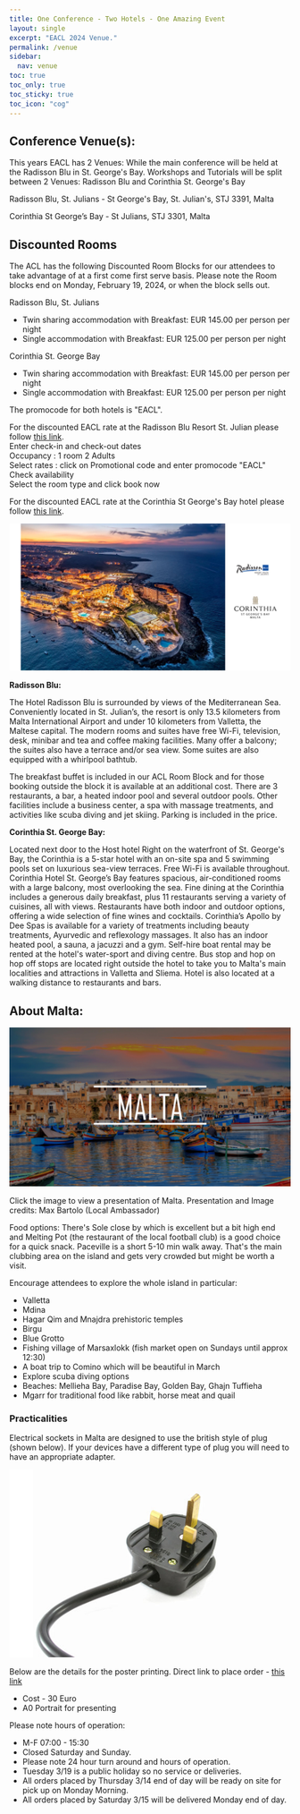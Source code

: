 ```yaml
---
title: One Conference - Two Hotels - One Amazing Event
layout: single
excerpt: "EACL 2024 Venue."
permalink: /venue
sidebar:
  nav: venue
toc: true
toc_only: true
toc_sticky: true
toc_icon: "cog"
---
```


## Conference Venue(s):

This years EACL has 2 Venues: While the main conference will be held at the Radisson Blu in St. George's Bay.
Workshops and Tutorials will be split between 2 Venues: Radisson Blu and Corinthia St. George's Bay

Radisson Blu, St. Julians - St George's Bay, St. Julian's, STJ 3391, Malta

Corinthia St George’s Bay - St Julians, STJ 3301, Malta

## Discounted Rooms

The ACL has the following Discounted Room Blocks for our attendees to take advantage of at a first come first serve basis. Please note the Room blocks end on Monday, February 19, 2024, or when the block sells out.

Radisson Blu, St. Julians 
- Twin sharing accommodation with Breakfast: EUR 145.00 per person per night 
- Single accommodation with Breakfast: EUR 125.00 per person per night

Corinthia St. George Bay
- Twin sharing accommodation with Breakfast: EUR 145.00 per person per night 
- Single accommodation with Breakfast: EUR 125.00 per person per night

The promocode for both hotels is "EACL".

For the discounted EACL rate at the Radisson Blu Resort St. Julian please follow <a href = "https://www.radissonhotels.com/en-us/hotels/radisson-blu-resort-malta-st-julians">this link</a>.<br>
Enter check-in and check-out dates<br>
Occupancy : 1 room 2 Adults <br>
Select rates : click on Promotional code and enter promocode "EACL" <br>
Check availability <br>
Select the room type and click book now <br>

For the discounted EACL rate at the Corinthia St George's Bay hotel please follow <a href = "https://reservations.corinthia.com/?Hotel=28702&Chain=11693&adult=1&child=0&promo=EACL">this link</a>.


<img src="/assets/images/all3hotels2.jpg" alt="Image of all 3 hotels from the air.">

<!-- <b>Corinthia Marina Hotel</b> 
- Twin sharing accommodation with Breakfast: EUR 125.00 per person per night 
- Single accommodation with Breakfast EUR 105.00 per person per night -->


**Radisson Blu:**

The Hotel Radisson Blu is surrounded by views of the Mediterranean Sea. Conveniently located in St. Julian’s, the resort is only 13.5 kilometers from Malta International Airport and under 10 kilometers from Valletta, the Maltese capital. The modern rooms and suites have free Wi-Fi, television, desk, minibar and tea and coffee making facilities. Many offer a balcony; the suites also have a terrace and/or sea view. Some suites are also equipped with a whirlpool bathtub.

The breakfast buffet is included in our ACL Room Block and for those booking outside the block it is available at an additional cost. There are 3 restaurants, a bar, a heated indoor pool and several outdoor pools. Other facilities include a business center, a spa with massage treatments, and activities like scuba diving and jet skiing. Parking is included in the price.

**Corinthia St. George Bay:**

Located next door to the Host hotel Right on the waterfront of St. George's Bay, the Corinthia is a 5-star hotel with an on-site spa and 5 swimming pools set on luxurious sea-view terraces. Free Wi-Fi is available throughout. Corinthia Hotel St. George’s Bay features spacious, air-conditioned rooms with a large balcony, most overlooking the sea. Fine dining at the Corinthia includes a generous daily breakfast, plus 11 restaurants serving a variety of cuisines, all with views. Restaurants have both indoor and outdoor options, offering a wide selection of fine wines and cocktails. Corinthia’s Apollo by Dee Spas is available for a variety of treatments including beauty treatments, Ayurvedic and reflexology massages. It also has an indoor heated pool, a sauna, a jacuzzi and a gym. Self-hire boat rental may be rented at the hotel's water-sport and diving centre. Bus stop and hop on hop off stops are located right outside the hotel to take you to Malta's main localities and attractions in Valletta and Sliema. Hotel is also located at a walking distance to restaurants and bars.


<!-- EACL 2024 Main Conference will be held at <b>"Radisson Blu, St. Julians in Malta"</b>
Located at St Julian’s STJ 3391, Malta

Workshops & Tutorials will be held at both the 
“Radisson Blu, St. Julians” and the “Corinthia St George's Bay” -->

<!--**Hotel Radisson Blu, St. Julians in Malta**

St Julian's STJ 3391, Malta

Reception: +356 2137 4894-->

## About Malta: 

<a href="/downloads/Malta.pdf" target="_blank">
    <img src="/assets/images/malta.jpg" alt="Clickable Image">
</a>

Click the image to view a presentation of Malta. Presentation and Image credits: Max Bartolo (Local Ambassador)

Food options: There's Sole close by which is excellent but a bit high end and Melting Pot (the restaurant of the local football club) is a good choice for a quick snack. Paceville is a short 5-10 min walk away. That's the main clubbing area on the island and gets very crowded but might be worth a visit.

Encourage attendees to explore the whole island in particular:
- Valletta
- Mdina
- Hagar Qim and Mnajdra prehistoric temples
- Birgu
- Blue Grotto
- Fishing village of Marsaxlokk (fish market open on Sundays until approx 12:30)
- A boat trip to Comino which will be beautiful in March
- Explore scuba diving options
- Beaches: Mellieha Bay, Paradise Bay, Golden Bay, Ghajn Tuffieha
- Mgarr for traditional food like rabbit, horse meat and quail

### Practicalities

Electrical sockets in Malta are designed to use the british style of plug (shown below). If your devices have a different type of plug you will need to have an appropriate adapter.
<center>
<img src="/assets/images/plug.jpg" alt="Image of British electrical plug">
</center>


Below are the details for the poster printing. Direct link to place order - <a href = "https://www.printingmalta.com.mt/en/get-a-quote/1073">this link</a>

- Cost - 30 Euro
- A0 Portrait for presenting 

Please note hours of operation:
- M-F 07:00 - 15:30 
- Closed Saturday and Sunday. 
- Please note 24 hour turn around and hours of operation. 
- Tuesday 3/19 is a public holiday so no service or deliveries. 
- All orders placed by Thursday 3/14 end of day will be ready on site for pick up on Monday Morning. 
- All orders placed by Saturday 3/15 will be delivered Monday end of day. 

<!-- [**Hotel Radisson Blu**](https://www.radissonhotels.com/en-us/booking/room-display?checkInDate=2024-03-17&checkOutDate=2024-03-18&adults%5B%5D=2&children%5B%5D=0&searchType=lowest&promotionCode=&voucher=&brandFirst=rdb&hotelCode=MTMLASTJ)
 -->
<!--€129.79 Double Rate includes accommodations and tax. St Julian's STJ 3391, Malta. Reception: +356 2137 4894 -->

<!-- The Hotel Radisson Blu is surrounded by views of the Mediterranean Sea. Conveniently located in St. Julian's, the resort is only 13.5 kilometers from Malta International Airport and under 10 kilometers from Valletta, the Maltese capital. The modern rooms and suites have free Wi-Fi, television, desk, minibar and tea and coffee making facilities. Many offer a balcony, the suites also have a terrace and/or sea view. Some suites are also equipped with a whirlpool bathtub.

The breakfast buffet is available at an additional cost. There are 3 restaurants, a bar, a heated indoor pool and several outdoor pools. Other facilities include a business center, a spa with massage treatments, and activities like scuba diving and jet skiing. Parking is included in the price.

<img src="/assets/images/venue-pictures.jpg" alt="hotels-radisson-blu"> -->
